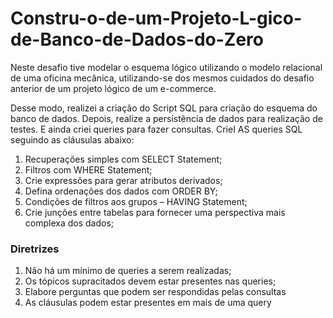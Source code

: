 # Constru-o-de-um-Projeto-L-gico-de-Banco-de-Dados-do-Zero
<p> Neste desafio tive modelar o esquema lógico utilizando o modelo relacional de uma oficina mecânica, utilizando-se dos mesmos cuidados do desafio anterior de um projeto lógico de um e-commerce.</p>

<p>Desse modo, realizei a criação do Script SQL para criação do esquema do banco de dados. Depois, realize a persistência de dados para realização de testes. E ainda criei queries para fazer consultas. CrieI AS queries SQL seguindo as cláusulas abaixo:</p>
<ol>
<li>Recuperações simples com SELECT Statement;</li>
<li>Filtros com WHERE Statement;</li>
<li>Crie expressões para gerar atributos derivados;</li>
<li>Defina ordenações dos dados com ORDER BY;</li>
<li>Condições de filtros aos grupos – HAVING Statement;</li>
<li>Crie junções entre tabelas para fornecer uma perspectiva mais complexa dos dados;</li>
</ol>
 <h3>  Diretrizes </h3>
 <ol>
<li>Não há um mínimo de queries a serem realizadas;</li>
<li>Os tópicos supracitados devem estar presentes nas queries;</li>
<li>Elabore perguntas que podem ser respondidas pelas consultas</li>
<li>As cláusulas podem estar presentes em mais de uma query</li>
</ol>
